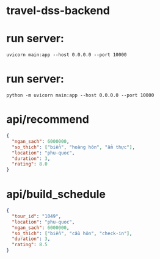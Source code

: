 # travel-dss-backend
# run server: 
```uvicorn main:app --host 0.0.0.0 --port 10000 ```
# run server: 
```python -m uvicorn main:app --host 0.0.0.0 --port 10000```

# api/recommend
```json
{
  "ngan_sach": 6000000,
  "so_thich": ["biển", "hoàng hôn", "ẩm thực"],
  "location": "phu-quoc",
  "duration": 3,
  "rating": 8.0
}
```
# api/build_schedule
```json
{
  "tour_id": "1049",
  "location": "phu-quoc",
  "ngan_sach": 6000000,
  "so_thich": ["biển", "cầu hôn", "check-in"],
  "duration": 3,
  "rating": 8.5
}
```

